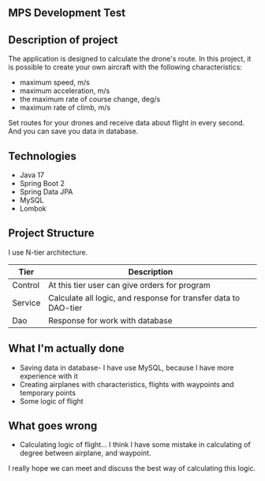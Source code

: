 ## MPS Development Test

## Description of project

The application is designed to calculate the drone's route. In this project, it is possible to create your own aircraft with the following characteristics:
- maximum speed, m/s
- maximum acceleration, m/s
- the maximum rate of course change, deg/s
- maximum rate of climb, m/s

Set routes for your drones and receive data about flight in every second.
And you can save you data in database. 

## Technologies

- Java 17
- Spring Boot 2
- Spring Data JPA
- MySQL
- Lombok

## Project Structure

I use N-tier architecture.

| Tier    | Description                                                     |
|---------|-----------------------------------------------------------------|
| Control | At this tier user can give orders for program                   |
| Service | Calculate all logic, and response for transfer data to DAO-tier |
| Dao     | Response for work with database                                 |

## What I'm actually done

- Saving data in database- I have use MySQL, because I have more experience with it  
- Creating airplanes with characteristics, flights with waypoints and temporary points
- Some logic of flight

## What goes wrong

- Calculating logic of flight... I think I have some mistake in calculating of degree between airplane, and waypoint.

I really hope we can meet and discuss the best way of calculating this logic.
